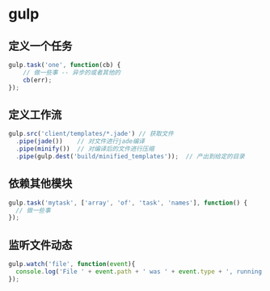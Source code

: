 # gulp

##  定义一个任务
```javascript
gulp.task('one', function(cb) {
    // 做一些事 -- 异步的或者其他的
    cb(err); 
});
```

## 定义工作流
```javascript
gulp.src('client/templates/*.jade') // 获取文件
  .pipe(jade())    // 对文件进行jade编译
  .pipe(minify())  // 对编译后的文件进行压缩
  .pipe(gulp.dest('build/minified_templates'));  // 产出到给定的目录
```
## 依赖其他模块
```javascript
gulp.task('mytask', ['array', 'of', 'task', 'names'], function() {
  // 做一些事
});
```

## 监听文件动态
```javascript
gulp.watch('file', function(event){
  console.log('File ' + event.path + ' was ' + event.type + ', running tasks...');
});
```
